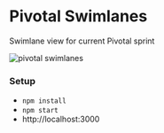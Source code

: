 Pivotal Swimlanes
=====================

Swimlane view for current Pivotal sprint

![pivotal swimlanes](http://oi65.tinypic.com/2dsgw8w.jpg)

### Setup
- `npm install`
- `npm start`
- http://localhost:3000
